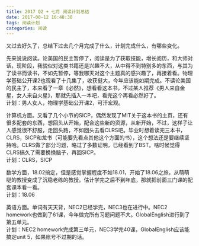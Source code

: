 ```yaml
---
title: 2017 Q2 + 七月 阅读计划总结
date: 2017-08-12 16:48:38
tags: 阅读计划
categories: 阅读
---
```

又过去好久了，总结下过去几个月完成了什么，计划完成什么，有哪些变化。

先来说说阅读。论美国的民主暂停了，阅读是为了获取技能，增长阅历，和大师对话，现阶段，我貌似对这类书籍还是兴趣不大，从中得不到特别多的东西，与其为了读书而读书，不如先暂停，等我哪天对这个主题真的感兴趣了，再接着看。物理学基础公开课2也观看了十几集了，收获挺大，今年应该能如期完成。不读论美国的民主了，本来看了一章《必然》，想看看这本书，不过某人推荐《男人来自金星，女人来自火星》，那就先插入一本吧，看完这个再看必然好了。  
计划：男人女人，物理学基础公开课2，可汗宏观。

计算机方面。又看了几个小节的SICP，偶然发现了MIT关于这本书的主页，还有很多配套的东西，想回头从开始，配合这些新的资源，从新开始，不过，这样子让人感觉很不舒服，走回头路，不如回头去看CLRS吧。毕业时想着读完三本书，CLRS，SICP和龙书（可能要先看点其他这个方面的书），这个想法还是要继续坚持哈。CLRS做了部分习题，略过了多数证明，已经看到了BST。啥时候觉得CLRS搞久了需要换换脑子，再回SICP。  
计划：CLRS，SICP

数学方面，18.02搞定，但是感觉掌握程度不如18.01，开始了18.06之旅，从萌萌哒的教授变成了沉稳老练的教授。估计学完之后不到年底，那就把前面三门课的配套课本看一看。  
计划：18.06

英语方面。单词有天天背，NEC2已经学完，NEC3也在进行中。NEC2 homework也做到了61课，今年做完所有习题问题不大。GlobalEnglish进行到了第五单元。  
计划：NEC2 homework完成第三单元，NEC3学完40课，GlobalEnglish应该能搞定unit 5，如果账号不过期的话。